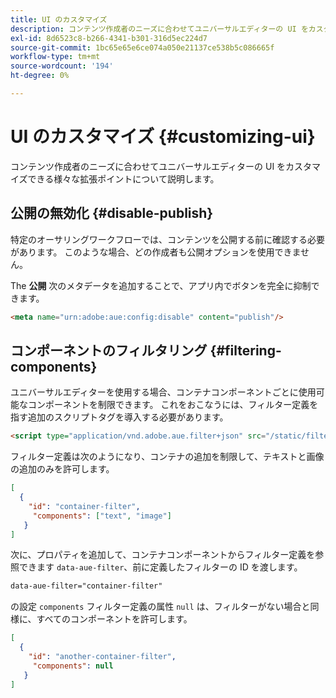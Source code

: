 ```yaml
---
title: UI のカスタマイズ
description: コンテンツ作成者のニーズに合わせてユニバーサルエディターの UI をカスタマイズできる様々な拡張ポイントについて説明します。
exl-id: 8d6523c8-b266-4341-b301-316d5ec224d7
source-git-commit: 1bc65e65e6ce074a050e21137ce538b5c086665f
workflow-type: tm+mt
source-wordcount: '194'
ht-degree: 0%

---
```



# UI のカスタマイズ {#customizing-ui}

コンテンツ作成者のニーズに合わせてユニバーサルエディターの UI をカスタマイズできる様々な拡張ポイントについて説明します。

## 公開の無効化 {#disable-publish}

特定のオーサリングワークフローでは、コンテンツを公開する前に確認する必要があります。 このような場合、どの作成者も公開オプションを使用できません。

The **公開** 次のメタデータを追加することで、アプリ内でボタンを完全に抑制できます。

```html
<meta name="urn:adobe:aue:config:disable" content="publish"/>
```

## コンポーネントのフィルタリング {#filtering-components}

ユニバーサルエディターを使用する場合、コンテナコンポーネントごとに使用可能なコンポーネントを制限できます。 これをおこなうには、フィルター定義を指す追加のスクリプトタグを導入する必要があります。

```html
<script type="application/vnd.adobe.aue.filter+json" src="/static/filter-definition.json"></script>
```

フィルター定義は次のようになり、コンテナの追加を制限して、テキストと画像の追加のみを許可します。

```json
[
  {
    "id": "container-filter",
     "components": ["text", "image"]
   }
]
```

次に、プロパティを追加して、コンテナコンポーネントからフィルター定義を参照できます `data-aue-filter`、前に定義したフィルターの ID を渡します。

```html
data-aue-filter="container-filter"
```

の設定 `components` フィルター定義の属性 `null` は、フィルターがない場合と同様に、すべてのコンポーネントを許可します。

```json
[
  {
    "id": "another-container-filter",
     "components": null
   }
]
```
